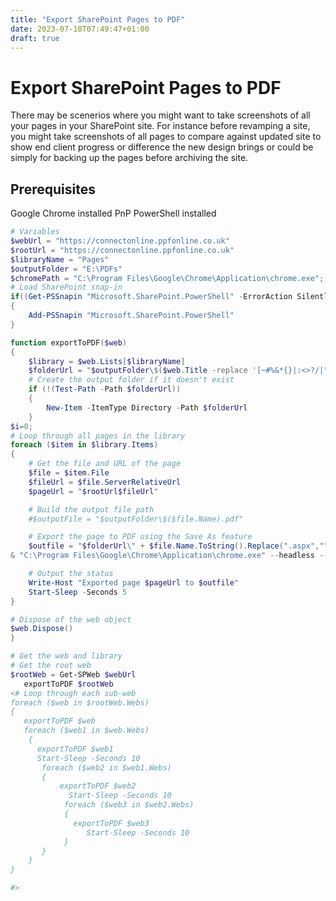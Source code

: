 ```yaml
---
title: "Export SharePoint Pages to PDF"
date: 2023-07-18T07:49:47+01:00
draft: true
---
```


# Export SharePoint Pages to PDF

There may be scenerios where you might want to take screenshots of all your pages in your SharePoint site. For instance before revamping a site, you might take screenshots of all pages to compare against updated site to show end client progress or difference the new design brings or could be simply for backing up the pages before archiving the site.

## Prerequisites
Google Chrome installed
PnP PowerShell installed

```PowerShell
# Variables
$webUrl = "https://connectonline.ppfonline.co.uk"
$rootUrl = "https://connectonline.ppfonline.co.uk"
$libraryName = "Pages"
$outputFolder = "E:\PDFs"
$chromePath = "C:\Program Files\Google\Chrome\Application\chrome.exe";
# Load SharePoint snap-in
if((Get-PSSnapin "Microsoft.SharePoint.PowerShell" -ErrorAction SilentlyContinue) -eq $null) 
{
    Add-PSSnapin "Microsoft.SharePoint.PowerShell"
}

function exportToPDF($web)
{
    $library = $web.Lists[$libraryName]
    $folderUrl = "$outputFolder\$($web.Title -replace '[~#%&*{}|:<>?/|"]', '_'  )";
    # Create the output folder if it doesn't exist
    if (!(Test-Path -Path $folderUrl))
    {
        New-Item -ItemType Directory -Path $folderUrl
    }
$i=0;
# Loop through all pages in the library
foreach ($item in $library.Items)
{
    # Get the file and URL of the page
    $file = $item.File
    $fileUrl = $file.ServerRelativeUrl
    $pageUrl = "$rootUrl$fileUrl"

    # Build the output file path
    #$outputFile = "$outputFolder\$($file.Name).pdf"

    # Export the page to PDF using the Save As feature
    $outfile = "$folderUrl\" + $file.Name.ToString().Replace(".aspx","")+ "_"+ $i++ + ".pdf"
& "C:\Program Files\Google\Chrome\Application\chrome.exe" --headless --disableGPU --print-to-pdf="$outfile" "$pageUrl"

    # Output the status
    Write-Host "Exported page $pageUrl to $outfile"
    Start-Sleep -Seconds 5
}

# Dispose of the web object
$web.Dispose()
}

# Get the web and library
# Get the root web
$rootWeb = Get-SPWeb $webUrl
   exportToPDF $rootWeb
<# Loop through each sub-web
foreach ($web in $rootWeb.Webs)
{
   exportToPDF $web
   foreach ($web1 in $web.Webs)
    {
      exportToPDF $web1
      Start-Sleep -Seconds 10
       foreach ($web2 in $web1.Webs)
       {
           exportToPDF $web2
             Start-Sleep -Seconds 10
            foreach ($web3 in $web2.Webs)
            {
              exportToPDF $web3
                 Start-Sleep -Seconds 10
            }
       }
    }
}

#>
```